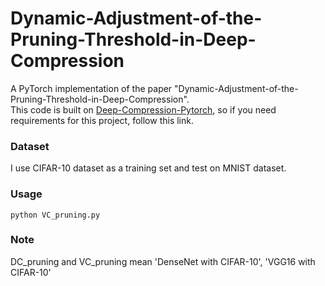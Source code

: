 # Dynamic-Adjustment-of-the-Pruning-Threshold-in-Deep-Compression


A PyTorch implementation of the paper "Dynamic-Adjustment-of-the-Pruning-Threshold-in-Deep-Compression".  
This code is built on [Deep-Compression-Pytorch](https://github.com/mightydeveloper/Deep-Compression-PyTorch.git), so if you need requirements for this project, follow this link.

### Dataset
I use CIFAR-10 dataset as a training set and test on MNIST dataset.

### Usage
```
python VC_pruning.py
```

### Note
DC_pruning and VC_pruning mean 'DenseNet with CIFAR-10', 'VGG16 with CIFAR-10'
